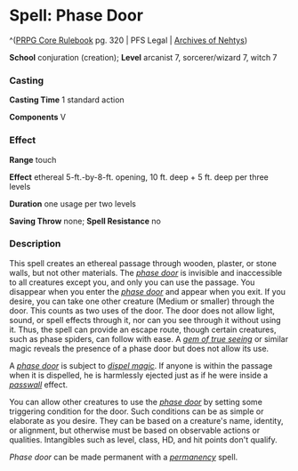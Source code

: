 # Spell: Phase Door

^([PRPG Core Rulebook][ss-phase-door] pg. 320 | PFS Legal | [Archives of Nehtys][sn-phase-door])

**School** conjuration (creation); **Level** arcanist 7, sorcerer/wizard 7, witch 7

### Casting

**Casting Time** 1 standard action  

**Components** V

### Effect

**Range** touch  

**Effect** ethereal 5-ft.-by-8-ft. opening, 10 ft. deep + 5 ft. deep per three levels  

**Duration** one usage per two levels  

**Saving Throw** none; **Spell Resistance** no

### Description

This spell creates an ethereal passage through wooden, plaster, or stone walls, but not other materials. The _[phase door]_ is invisible and inaccessible to all creatures except you, and only you can use the passage. You disappear when you enter the _[phase door]_ and appear when you exit. If you desire, you can take one other creature (Medium or smaller) through the door. This counts as two uses of the door. The door does not allow light, sound, or spell effects through it, nor can you see through it without using it. Thus, the spell can provide an escape route, though certain creatures, such as phase spiders, can follow with ease. A _[gem of true seeing]_ or similar magic reveals the presence of a phase door but does not allow its use.  

A _[phase door]_ is subject to _[dispel magic]_. If anyone is within the passage when it is dispelled, he is harmlessly ejected just as if he were inside a _[passwall]_ effect.  

You can allow other creatures to use the _[phase door]_ by setting some triggering condition for the door. Such conditions can be as simple or elaborate as you desire. They can be based on a creature's name, identity, or alignment, but otherwise must be based on observable actions or qualities. Intangibles such as level, class, HD, and hit points don't qualify.  

_Phase door_ can be made permanent with a _[permanency]_ spell.

[ss-phase-door]: http://paizo.com/pathfinderRPG/v57
[sn-phase-door]: http://www.archivesofnethys.com/SpellDisplay.aspx?ItemName=Phase%20Door
[dispel magic]: http://www.archivesofnethys.com/SpellDisplay.aspx?ItemName=dispel%20magic
[gem of true seeing]: http://www.archivesofnethys.com/SpellDisplay.aspx?ItemName=gem%20of%20true%20seeing
[permanency]: http://www.archivesofnethys.com/SpellDisplay.aspx?ItemName=permanency
[phase door]: http://www.archivesofnethys.com/SpellDisplay.aspx?ItemName=phase%20door
[passwall]: http://www.archivesofnethys.com/SpellDisplay.aspx?ItemName=passwall